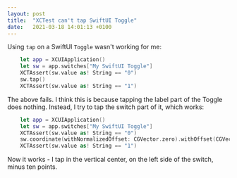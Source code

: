 ```yaml
---
layout: post
title:  "XCTest can't tap SwiftUI Toggle"
date:   2021-03-18 14:01:13 +0100
---
```

Using `tap` on a SwiftUI `Toggle` wasn't working for me:
```swift
    let app = XCUIApplication()
    let sw = app.switches["My SwiftUI Toggle"]
    XCTAssert(sw.value as! String == "0")
    sw.tap()
    XCTAssert(sw.value as! String == "1")
```
The above fails. I think this is because tapping the label part of the Toggle does nothing.  Instead, I try to tap the switch part of it, which works:
```swift
    let app = XCUIApplication()
    let sw = app.switches["My SwiftUI Toggle"]
    XCTAssert(sw.value as! String == "0")
    sw.coordinate(withNormalizedOffset: CGVector.zero).withOffset(CGVector(dx: sw.frame.width - 10, dy: sw.frame.height / 2)).tap()
    XCTAssert(sw.value as! String == "1")
```

Now it works - I tap in the vertical center, on the left side of the switch, minus ten points.